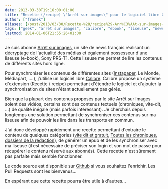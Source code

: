 ```yaml
---
date: 2013-03-30T19:16:00+01:00
title: "Recette (/recipe) \"Arrêt sur images\" pour le logiciel libre Calibre"
author: ["franek"]
aliases: [/post/2013/03/30/Recette-%28/recipe%29-Arr%C3%AAt-sur-images-pour-le-logiciel-libre-Calibre]
tags: ["geek", "arrêt sur images", "calibre", "ebook", "liseuse", "news"]
lastmod: 2014-01-06T21:55:26+01:00
---
```

Je suis abonné [Arrêt sur images](http://www.arretsurimages.net/), un site de news français réalisant un décryptage de l'actualité des médias et également possesseur d'une liseuse (e-book), Sony PRS-T1. Cette liseuse me permet de lire les contenus de différents sites hors ligne.

Pour synchroniser les contenus de différentes sites ([Instapaper](http://www.instapaper.com/), Le Monde, Médiapart, ....), j'utilise un logiciel libre [Calibre](http://calibre-ebook.com/). Calibre propose un système d'extension (Recette / recipe) permettant d'étendre le logiciel et d'ajouter la synchronisation de sites n'étant actuellement pas gérés.

Bien que la plupart des contenus proposés par le site Arrêt sur Images soient des vidéos, certains sont des contenus textuels (chroniques, vite-dit, ...) de qualité inégale (mais parfois intéressant). Je cherchais depuis longtemps une solution permettant de synchroniser ces contenus sur ma liseuse afin de pouvoir les lire dans les transports en commun.

J'ai donc développé rapidement une recette permettant d'extraire le contenu de quelques catégories ([vite dit et gratuit](http://www.arretsurimages.net/vite-dit.php), [Toutes les chroniques](http://www.arretsurimages.net/chroniques.php), [dossiers de la rédaction](http://www.arretsurimages.net/tous-les-dossiers.php)), de générer un epub et de les synchroniser avec ma liseuse (il est nécessaire de préciser son login et son mot de passe pour récupérer le contenu réservé aux abonnés). Cette recette n'est sûrement pas parfaite mais semble fonctionner.

Le code source est disponible sur [Github](https://github.com/franek/calibre-recipe-arret-sur-images/) si vous souhaitez l'enrichir. Les Pull Requests sont les bienvenus...

En espérant que cette recette pourra être utile à d'autres...
